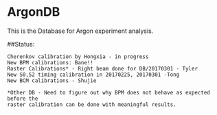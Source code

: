 # ArgonDB


This is the Database for Argon experiment analysis. 

##Status:

    Cherenkov calibration by Hongxia - in progress
    New BPM calibrations: Bane!!
    Raster Calibrations* - Right beam done for DB/20170301 - Tyler
    New S0,S2 timing calibration in 20170225, 20170301 -Tong
    New BCM calibrations - Shujie
    
    *Other DB - Need to figure out why BPM does not behave as expected before the 
    raster calibration can be done with meaningful results.
